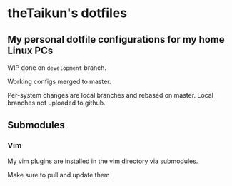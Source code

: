 # theTaikun's dotfiles
## My personal dotfile configurations for my home Linux PCs

WIP done on `development` branch.

Working configs merged to master.

Per-system changes are local branches and rebased on master.
Local branches not uploaded to github.

## Submodules
### Vim
My vim plugins are installed in the vim directory via submodules.

Make sure to pull and update them
